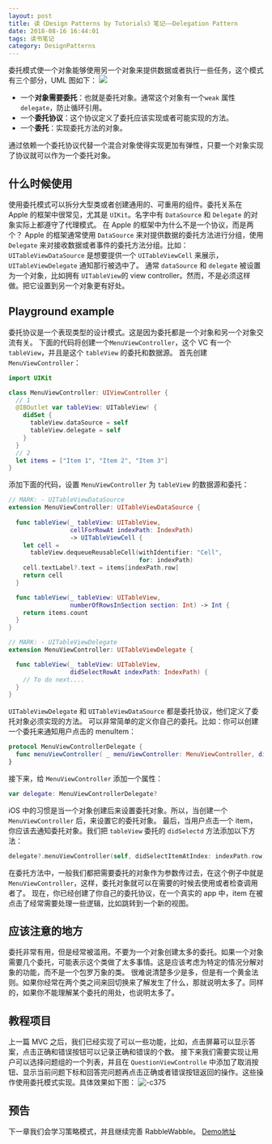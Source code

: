 ```yaml
---
layout: post
title: 读《Design Patterns by Tutorials》笔记——Delegation Pattern
date: 2018-08-16 16:44:01
tags: 读书笔记
category: DesignPatterns
---
```

委托模式使一个对象能够使用另一个对象来提供数据或者执行一些任务，这个模式有三个部分，UML 图如下：
![](http://ohg2bgicd.bkt.clouddn.com/15344108237603.jpg)
<!-- more -->
* 一个**对象需要委托**：也就是委托对象。通常这个对象有一个`weak` 属性 `delegate`，防止循环引用。
* 一个**委托协议**：这个协议定义了委托应该实现或者可能实现的方法。
* 一个**委托**：实现委托方法的对象。

通过依赖一个委托协议代替一个混合对象使得实现更加有弹性，只要一个对象实现了协议就可以作为一个委托对象。
## 什么时候使用
使用委托模式可以拆分大型类或者创建通用的、可重用的组件。委托关系在 Apple 的框架中很常见，尤其是 `UIKit`。名字中有 `DataSource` 和 `Delegate` 的对象实际上都遵守了代理模式。
在 Apple 的框架中为什么不是一个协议，而是两个？
Apple 的框架通常使用 `DataSource` 来对提供数据的委托方法进行分组，使用 `Delegate` 来对接收数据或者事件的委托方法分组。比如：`UITableViewDataSource` 是想要提供一个 `UITableViewCell` 来展示， `UITableViewDelegate` 通知那行被选中了。
通常 `dataSource` 和 `delegate` 被设置为一个对象，比如拥有 `UITableView`的 view controller。然而，不是必须这样做。把它设置到另一个对象更有好处。
## Playground example
委托协议是一个表现类型的设计模式。这是因为委托都是一个对象和另一个对象交流有关。
下面的代码将创建一个`MenuViewController`，这个 VC 有一个 `tableView`，并且是这个 `tableView` 的委托和数据源。
首先创建 `MenuViewController`：

```swift
import UIKit

class MenuViewController: UIViewController {
  // 1
  @IBOutlet var tableView: UITableView! {
    didSet {
      tableView.dataSource = self
      tableView.delegate = self
    }
  }
  // 2
  let items = ["Item 1", "Item 2", "Item 3"]
}
```
添加下面的代码，设置 `MenuViewController` 为 `tableView` 的数据源和委托：

```swift
// MARK: - UITableViewDataSource
extension MenuViewController: UITableViewDataSource {
  
  func tableView(_ tableView: UITableView,
                 cellForRowAt indexPath: IndexPath)
                 -> UITableViewCell {
    let cell = 
      tableView.dequeueReusableCell(withIdentifier: "Cell",
                                    for: indexPath)
    cell.textLabel?.text = items[indexPath.row]
    return cell
  }

  func tableView(_ tableView: UITableView,
                 numberOfRowsInSection section: Int) -> Int {
    return items.count
  }
}

// MARK: - UITableViewDelegate
extension MenuViewController: UITableViewDelegate {

  func tableView(_ tableView: UITableView,
                 didSelectRowAt indexPath: IndexPath) {
    // To do next....
  }
}
```
`UITableViewDelegate` 和 `UITableViewDataSource` 都是委托协议，他们定义了委托对象必须实现的方法。
可以非常简单的定义你自己的委托。比如：你可以创建一个委托来通知用户点击的 menuItem：

```swift
protocol MenuViewControllerDelegate {
  func menuViewController( _ menuViewController: MenuViewController, didSelectItemAtIndex index: Int)
}
```
接下来，给 `MenuViewController` 添加一个属性：

```swift
var delegate: MenuViewControllerDelegate?
```
iOS 中的习惯是当一个对象创建后来设置委托对象。所以，当创建一个 `MenuViewController` 后，来设置它的委托对象。
最后，当用户点击一个 item，你应该去通知委托对象。我们把 `tableView` 委托的 `didSelectd` 方法添加以下方法：

```swift
delegate?.menuViewController(self, didSelectItemAtIndex: indexPath.row)
```
在委托方法中，一般我们都把需要委托的对象作为参数传过去，在这个例子中就是 `MenuViewController`，这样，委托对象就可以在需要的时候去使用或者检查调用者了。
现在，你已经创建了你自己的委托协议，在一个真实的 app 中，item 在被点击了经常需要处理一些逻辑，比如跳转到一个新的视图。
## 应该注意的地方
委托非常有用，但是经常被滥用。不要为一个对象创建太多的委托。如果一个对象需要几个委托，可能表示这个类做了太多事情。这是应该考虑为特定的情况分解对象的功能，而不是一个包罗万象的类。
很难说清楚多少是多，但是有一个黄金法则。如果你经常在两个类之间来回切换来了解发生了什么，那就说明太多了。同样的，如果你不能理解某个委托的用处，也说明太多了。
## 教程项目
上一篇 MVC 之后，我们已经实现了可以一些功能，比如，点击屏幕可以显示答案，点击正确和错误按钮可以记录正确和错误的个数。
接下来我们需要实现让用户可以选择问题组的一个列表，并且在 `QuestionViewControlle` 中添加了取消按钮、显示当前问题下标和回答完问题再点击正确或者错误按钮返回的操作。这些操作使用委托模式实现。具体效果如下图：
![-c375](http://ohg2bgicd.bkt.clouddn.com/delegate.gif)
## 预告
下一章我们会学习策略模式，并且继续完善 RabbleWabble。
[Demo地址](https://github.com/zhangdongpo/LearnDesignPattern/tree/Delegate)